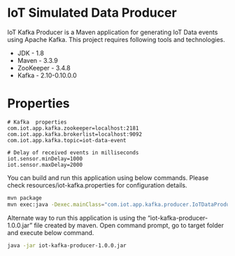# IoT Simulated Data Producer
IoT Kafka Producer is a Maven application for generating IoT Data events using Apache Kafka. This project requires following tools and technologies.

- JDK - 1.8
- Maven - 3.3.9
- ZooKeeper - 3.4.8
- Kafka - 2.10-0.10.0.0

# Properties 

```properties
# Kafka  properties
com.iot.app.kafka.zookeeper=localhost:2181
com.iot.app.kafka.brokerlist=localhost:9092
com.iot.app.kafka.topic=iot-data-event

# Delay of received events in milliseconds
iot.sensor.minDelay=1000
iot.sensor.maxDelay=2000
```

You can build and run this application using below commands. Please check resources/iot-kafka.properties for configuration details.

```sh
mvn package
mvn exec:java -Dexec.mainClass="com.iot.app.kafka.producer.IoTDataProducer"

```

Alternate way to run this application is using the “iot-kafka-producer-1.0.0.jar” file created by maven. Open command prompt, go to target folder and execute below command.

```sh
java -jar iot-kafka-producer-1.0.0.jar
```
